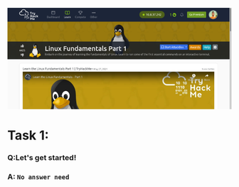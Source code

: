 ![linux](images/fundamentals-part-1.png)

**<h1>Task 1:</h1>**

<h3> Q:Let's get started!</h3>

### A: `No answer need`